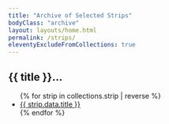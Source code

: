 ```yaml
---
title: "Archive of Selected Strips"
bodyClass: "archive"
layout: layouts/home.html
permalink: /strips/
eleventyExcludeFromCollections: true
---
```


## {{ title }}&hellip;

<ul>
  {% for strip in collections.strip | reverse %}
  <li><a href="{{ strip.url | url }}" title="Originally published on: {{ strip.date.toDateString() }}">{{ strip.data.title }}</a></li>
  {% endfor %}
</ul>